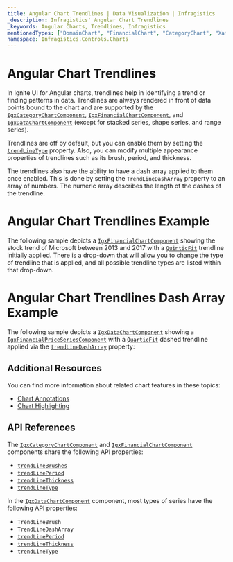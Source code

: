 ```yaml
---
title: Angular Chart Trendlines | Data Visualization | Infragistics
_description: Infragistics' Angular Chart Trendlines
_keywords: Angular Charts, Trendlines, Infragistics
mentionedTypes: ["DomainChart", "FinancialChart", "CategoryChart", "XamDataChart", "TrendLineType"]
namespace: Infragistics.Controls.Charts
---
```


# Angular Chart Trendlines

In Ignite UI for Angular charts, trendlines help in identifying a trend or finding patterns in data. Trendlines are always rendered in front of data points bound to the chart and are supported by the [`IgxCategoryChartComponent`]({environment:dvApiBaseUrl}/products/ignite-ui-angular/api/docs/typescript/latest/classes/igniteui_angular_charts.igxcategorychartcomponent.html), [`IgxFinancialChartComponent`]({environment:dvApiBaseUrl}/products/ignite-ui-angular/api/docs/typescript/latest/classes/igniteui_angular_charts.igxfinancialchartcomponent.html), and [`IgxDataChartComponent`]({environment:dvApiBaseUrl}/products/ignite-ui-angular/api/docs/typescript/latest/classes/igniteui_angular_charts.igxdatachartcomponent.html) (except for stacked series, shape series, and range series).

Trendlines are off by default, but you can enable them by setting the [`trendLineType`]({environment:dvApiBaseUrl}/products/ignite-ui-angular/api/docs/typescript/latest/classes/igniteui_angular_charts.igxdomainchartcomponent.html#trendLineType) property. Also, you can modify multiple appearance properties of trendlines such as its brush, period, and thickness.

The trendlines also have the ability to have a dash array applied to them once enabled. This is done by setting the `TrendLineDashArray` property to an array of numbers. The numeric array describes the length of the dashes of the trendline.

# Angular Chart Trendlines Example

The following sample depicts a [`IgxFinancialChartComponent`]({environment:dvApiBaseUrl}/products/ignite-ui-angular/api/docs/typescript/latest/classes/igniteui_angular_charts.igxfinancialchartcomponent.html) showing the stock trend of Microsoft between 2013 and 2017 with a [`QuinticFit`]({environment:dvApiBaseUrl}/products/ignite-ui-angular/api/docs/typescript/latest/enums/NaNtrendlinetype.html#QuinticFit) trendline initially applied. There is a drop-down that will allow you to change the type of trendline that is applied, and all possible trendline types are listed within that drop-down.

<code-view style="height: 500px" alt="Angular Trendlines Example"
           data-demos-base-url="{environment:dvDemosBaseUrl}"
                    iframe-src="{environment:dvDemosBaseUrl}/charts/financial-chart/trendlines"
                                                 github-src="charts/financial-chart/trendlines">
</code-view>


<div class="divider--half"></div>

# Angular Chart Trendlines Dash Array Example

The following sample depicts a [`IgxDataChartComponent`]({environment:dvApiBaseUrl}/products/ignite-ui-angular/api/docs/typescript/latest/classes/igniteui_angular_charts.igxdatachartcomponent.html) showing a [`IgxFinancialPriceSeriesComponent`]({environment:dvApiBaseUrl}/products/ignite-ui-angular/api/docs/typescript/latest/classes/igniteui_angular_charts.igxfinancialpriceseriescomponent.html) with a [`QuarticFit`]({environment:dvApiBaseUrl}/products/ignite-ui-angular/api/docs/typescript/latest/enums/NaNtrendlinetype.html#QuarticFit) dashed trendline applied via the [`trendLineDashArray`]({environment:dvApiBaseUrl}/products/ignite-ui-angular/api/docs/typescript/latest/classes/igniteui_angular_charts.igxfinancialpriceseriescomponent.html#trendLineDashArray) property:

<code-view style="height: 500px" alt="Angular Trendlines Example"
           data-demos-base-url="{environment:dvDemosBaseUrl}"
                    iframe-src="{environment:dvDemosBaseUrl}/charts/data-chart/dash-array-trendline"
                                                 github-src="charts/data-chart/dash-array-trendline">
</code-view>


<div class="divider--half"></div>

## Additional Resources

You can find more information about related chart features in these topics:

*   [Chart Annotations](chart-annotations.md)
*   [Chart Highlighting](chart-highlighting.md)

## API References

The [`IgxCategoryChartComponent`]({environment:dvApiBaseUrl}/products/ignite-ui-angular/api/docs/typescript/latest/classes/igniteui_angular_charts.igxcategorychartcomponent.html) and [`IgxFinancialChartComponent`]({environment:dvApiBaseUrl}/products/ignite-ui-angular/api/docs/typescript/latest/classes/igniteui_angular_charts.igxfinancialchartcomponent.html) components share the following API properties:

*   [`trendLineBrushes`]({environment:dvApiBaseUrl}/products/ignite-ui-angular/api/docs/typescript/latest/classes/igniteui_angular_charts.igxdomainchartcomponent.html#trendLineBrushes)
*   [`trendLinePeriod`]({environment:dvApiBaseUrl}/products/ignite-ui-angular/api/docs/typescript/latest/classes/igniteui_angular_charts.igxdomainchartcomponent.html#trendLinePeriod)
*   [`trendLineThickness`]({environment:dvApiBaseUrl}/products/ignite-ui-angular/api/docs/typescript/latest/classes/igniteui_angular_charts.igxdomainchartcomponent.html#trendLineThickness)
*   [`trendLineType`]({environment:dvApiBaseUrl}/products/ignite-ui-angular/api/docs/typescript/latest/classes/igniteui_angular_charts.igxdomainchartcomponent.html#trendLineType)

In the [`IgxDataChartComponent`]({environment:dvApiBaseUrl}/products/ignite-ui-angular/api/docs/typescript/latest/classes/igniteui_angular_charts.igxdatachartcomponent.html) component, most types of series have the following API properties:

*   `TrendLineBrush`
*   `TrendLineDashArray`
*   [`trendLinePeriod`]({environment:dvApiBaseUrl}/products/ignite-ui-angular/api/docs/typescript/latest/classes/igniteui_angular_charts.igxdomainchartcomponent.html#trendLinePeriod)
*   [`trendLineThickness`]({environment:dvApiBaseUrl}/products/ignite-ui-angular/api/docs/typescript/latest/classes/igniteui_angular_charts.igxdomainchartcomponent.html#trendLineThickness)
*   [`trendLineType`]({environment:dvApiBaseUrl}/products/ignite-ui-angular/api/docs/typescript/latest/classes/igniteui_angular_charts.igxdomainchartcomponent.html#trendLineType)
